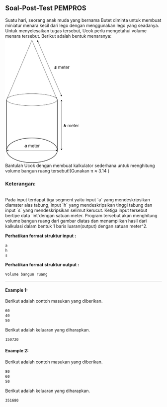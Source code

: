 ## Soal-Post-Test PEMPROS

Suatu hari, seorang anak muda yang bernama Butet diminta untuk membuat miniatur menara kecil dari lego dengan menggunakan lego yang seadanya. Untuk menyelesaikan tugas tersebut, Ucok perlu mengetahui volume menara tersebut. Berikut adalah bentuk menaranya: <br>
<img src="https://github.com/danismg/Soal-Pre-Test/blob/main/img/Img_post-test_PEMPROS.png" align="center" height="400" >
<br>
Bantulah Ucok dengan membuat kalkulator sederhana untuk menghitung volume bangun ruang tersebut!(Gunakan π ≈ 3.14 )

### Keterangan:
<br>
Pada input terdapat tiga segment yaitu input `a` yang mendeskripsikan diamater alas tabung, input `h` yang mendeskripsikan tinggi tabung dan input `s` yang mendeskripsikan selimut kerucut. Ketiga input tersebut bertipe data `int`dengan satuan meter. Program tersebut akan menghitung volume bangun ruang dari gambar diatas dan menampilkan hasil dari kalkulasi dalam bentuk 1 baris luaran(output) dengan satuan meter^2.
<br>

**Perhatikan format struktur input :**

```
a
h
s

```

**Perhatikan format struktur output :**
```
Volume bangun ruang

```

<hr>

#### Example 1:

Berikut adalah contoh masukan yang diberikan.

```
60
40
50

```

Berikut adalah keluaran yang diharapkan.

```
150720

```


#### Example 2:

Berikut adalah contoh masukan yang diberikan.

```
80
60
50

```

Berikut adalah keluaran yang diharapkan.

```
351680

```
